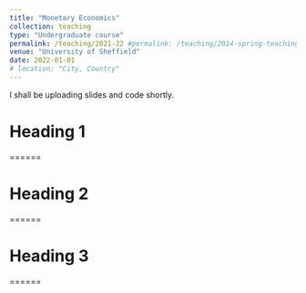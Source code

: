 ```yaml
---
title: "Monetary Economics"
collection: teaching
type: "Undergraduate course"
permalink: /teaching/2021-22 #permalink: /teaching/2014-spring-teaching-1
venue: "University of Sheffield"
date: 2022-01-01 
# location: "City, Country"
---
```


I shall be uploading slides and code shortly.

# Heading 1
======

# Heading 2
======

# Heading 3
======
